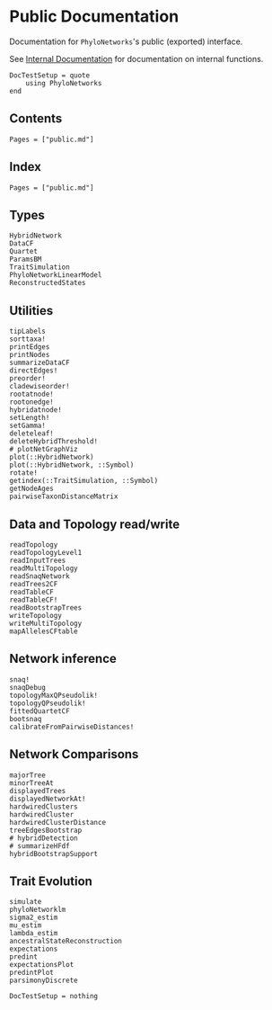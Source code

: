 # Public Documentation

Documentation for `PhyloNetworks`'s public (exported) interface.

See [Internal Documentation](@ref) for documentation on internal functions.

```@meta
DocTestSetup = quote
    using PhyloNetworks
end
```

## Contents

```@contents
Pages = ["public.md"]
```

## Index

```@index
Pages = ["public.md"]
```

## Types

```@docs
HybridNetwork
DataCF
Quartet
ParamsBM
TraitSimulation
PhyloNetworkLinearModel
ReconstructedStates
```

## Utilities

```@docs
tipLabels
sorttaxa!
printEdges
printNodes
summarizeDataCF
directEdges!
preorder!
cladewiseorder!
rootatnode!
rootonedge!
hybridatnode!
setLength!
setGamma!
deleteleaf!
deleteHybridThreshold!
# plotNetGraphViz
plot(::HybridNetwork)
plot(::HybridNetwork, ::Symbol)
rotate!
getindex(::TraitSimulation, ::Symbol)
getNodeAges
pairwiseTaxonDistanceMatrix
```

## Data and Topology read/write

```@docs
readTopology
readTopologyLevel1
readInputTrees
readMultiTopology
readSnaqNetwork
readTrees2CF
readTableCF
readTableCF!
readBootstrapTrees
writeTopology
writeMultiTopology
mapAllelesCFtable
```

## Network inference

```@docs
snaq!
snaqDebug
topologyMaxQPseudolik!
topologyQPseudolik!
fittedQuartetCF
bootsnaq
calibrateFromPairwiseDistances!
```
## Network Comparisons

```@docs
majorTree
minorTreeAt
displayedTrees
displayedNetworkAt!
hardwiredClusters
hardwiredCluster
hardwiredClusterDistance
treeEdgesBootstrap
# hybridDetection
# summarizeHFdf
hybridBootstrapSupport
```

## Trait Evolution

```@docs
simulate
phyloNetworklm
sigma2_estim
mu_estim
lambda_estim
ancestralStateReconstruction
expectations
predint
expectationsPlot
predintPlot
parsimonyDiscrete
```

```@meta
DocTestSetup = nothing
```
